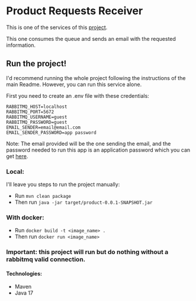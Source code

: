 # Product Requests Receiver

This is one of the services of this [project](https://github.com/vrcalomino/product-queue).

This one consumes the queue and sends an email with the requested information.

## Run the project!

I'd recommend running the whole project following the instructions of the main Readme. 
However, you can run this service alone.

First you need to create an .env file with these credentials:

```.dotenv
RABBITMQ_HOST=localhost
RABBITMQ_PORT=5672
RABBITMQ_USERNAME=guest
RABBITMQ_PASSWORD=guest
EMAIL_SENDER=email@email.com
EMAIL_SENDER_PASSWORD=app password
```

Note: The email provided will be the one sending the email, and the password needed to run this app is an
application password which you can get [here](https://support.google.com/mail/answer/185833?hl=es-419).

### Local:

I'll leave you steps to run the project manually:

- Run `mvn clean package`
- Then run `java -jar target/product-0.0.1-SNAPSHOT.jar`

### With docker:

- Run `docker build -t <image_name> .`
- Then run `docker run <image_name>`

### Important: this project will run but do nothing without a rabbitmq valid connection.

#### Technologies:

- Maven
- Java 17